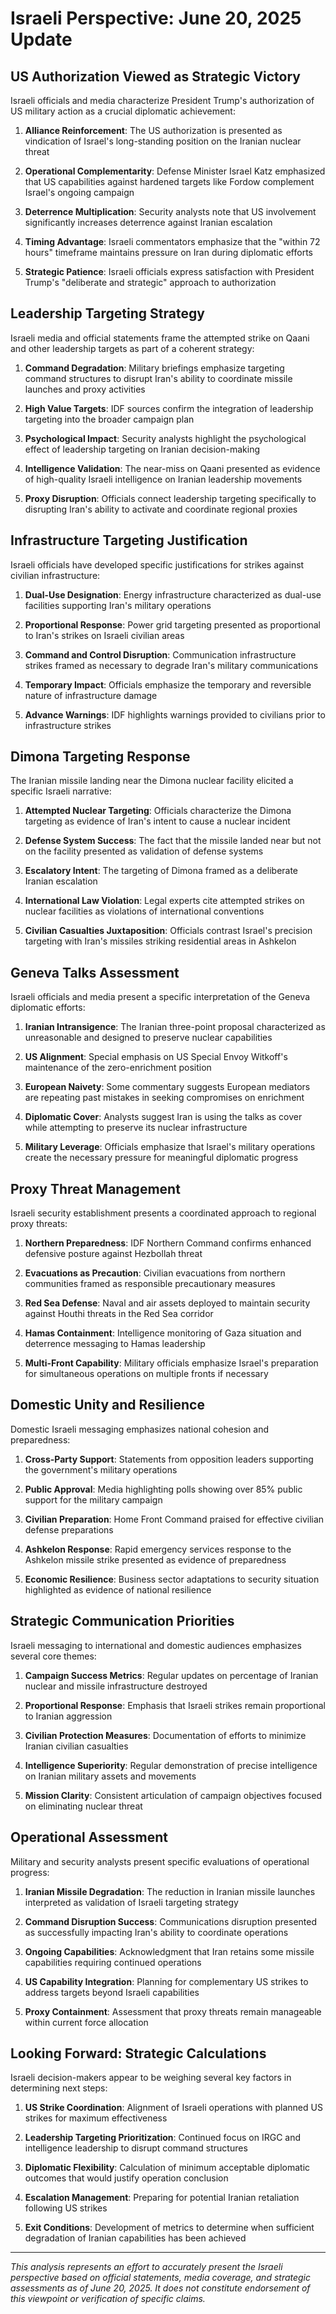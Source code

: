 # Israeli Perspective: June 20, 2025 Update

## US Authorization Viewed as Strategic Victory

Israeli officials and media characterize President Trump's authorization of US military action as a crucial diplomatic achievement:

1. **Alliance Reinforcement**: The US authorization is presented as vindication of Israel's long-standing position on the Iranian nuclear threat

2. **Operational Complementarity**: Defense Minister Israel Katz emphasized that US capabilities against hardened targets like Fordow complement Israel's ongoing campaign

3. **Deterrence Multiplication**: Security analysts note that US involvement significantly increases deterrence against Iranian escalation

4. **Timing Advantage**: Israeli commentators emphasize that the "within 72 hours" timeframe maintains pressure on Iran during diplomatic efforts

5. **Strategic Patience**: Israeli officials express satisfaction with President Trump's "deliberate and strategic" approach to authorization

## Leadership Targeting Strategy

Israeli media and official statements frame the attempted strike on Qaani and other leadership targets as part of a coherent strategy:

1. **Command Degradation**: Military briefings emphasize targeting command structures to disrupt Iran's ability to coordinate missile launches and proxy activities

2. **High Value Targets**: IDF sources confirm the integration of leadership targeting into the broader campaign plan

3. **Psychological Impact**: Security analysts highlight the psychological effect of leadership targeting on Iranian decision-making

4. **Intelligence Validation**: The near-miss on Qaani presented as evidence of high-quality Israeli intelligence on Iranian leadership movements

5. **Proxy Disruption**: Officials connect leadership targeting specifically to disrupting Iran's ability to activate and coordinate regional proxies

## Infrastructure Targeting Justification

Israeli officials have developed specific justifications for strikes against civilian infrastructure:

1. **Dual-Use Designation**: Energy infrastructure characterized as dual-use facilities supporting Iran's military operations

2. **Proportional Response**: Power grid targeting presented as proportional to Iran's strikes on Israeli civilian areas

3. **Command and Control Disruption**: Communication infrastructure strikes framed as necessary to degrade Iran's military communications

4. **Temporary Impact**: Officials emphasize the temporary and reversible nature of infrastructure damage

5. **Advance Warnings**: IDF highlights warnings provided to civilians prior to infrastructure strikes

## Dimona Targeting Response

The Iranian missile landing near the Dimona nuclear facility elicited a specific Israeli narrative:

1. **Attempted Nuclear Targeting**: Officials characterize the Dimona targeting as evidence of Iran's intent to cause a nuclear incident

2. **Defense System Success**: The fact that the missile landed near but not on the facility presented as validation of defense systems

3. **Escalatory Intent**: The targeting of Dimona framed as a deliberate Iranian escalation

4. **International Law Violation**: Legal experts cite attempted strikes on nuclear facilities as violations of international conventions

5. **Civilian Casualties Juxtaposition**: Officials contrast Israel's precision targeting with Iran's missiles striking residential areas in Ashkelon

## Geneva Talks Assessment

Israeli officials and media present a specific interpretation of the Geneva diplomatic efforts:

1. **Iranian Intransigence**: The Iranian three-point proposal characterized as unreasonable and designed to preserve nuclear capabilities

2. **US Alignment**: Special emphasis on US Special Envoy Witkoff's maintenance of the zero-enrichment position

3. **European Naivety**: Some commentary suggests European mediators are repeating past mistakes in seeking compromises on enrichment

4. **Diplomatic Cover**: Analysts suggest Iran is using the talks as cover while attempting to preserve its nuclear infrastructure

5. **Military Leverage**: Officials emphasize that Israel's military operations create the necessary pressure for meaningful diplomatic progress

## Proxy Threat Management

Israeli security establishment presents a coordinated approach to regional proxy threats:

1. **Northern Preparedness**: IDF Northern Command confirms enhanced defensive posture against Hezbollah threat

2. **Evacuations as Precaution**: Civilian evacuations from northern communities framed as responsible precautionary measures

3. **Red Sea Defense**: Naval and air assets deployed to maintain security against Houthi threats in the Red Sea corridor

4. **Hamas Containment**: Intelligence monitoring of Gaza situation and deterrence messaging to Hamas leadership

5. **Multi-Front Capability**: Military officials emphasize Israel's preparation for simultaneous operations on multiple fronts if necessary

## Domestic Unity and Resilience

Domestic Israeli messaging emphasizes national cohesion and preparedness:

1. **Cross-Party Support**: Statements from opposition leaders supporting the government's military operations

2. **Public Approval**: Media highlighting polls showing over 85% public support for the military campaign

3. **Civilian Preparation**: Home Front Command praised for effective civilian defense preparations

4. **Ashkelon Response**: Rapid emergency services response to the Ashkelon missile strike presented as evidence of preparedness

5. **Economic Resilience**: Business sector adaptations to security situation highlighted as evidence of national resilience

## Strategic Communication Priorities

Israeli messaging to international and domestic audiences emphasizes several core themes:

1. **Campaign Success Metrics**: Regular updates on percentage of Iranian nuclear and missile infrastructure destroyed

2. **Proportional Response**: Emphasis that Israeli strikes remain proportional to Iranian aggression

3. **Civilian Protection Measures**: Documentation of efforts to minimize Iranian civilian casualties

4. **Intelligence Superiority**: Regular demonstration of precise intelligence on Iranian military assets and movements

5. **Mission Clarity**: Consistent articulation of campaign objectives focused on eliminating nuclear threat

## Operational Assessment

Military and security analysts present specific evaluations of operational progress:

1. **Iranian Missile Degradation**: The reduction in Iranian missile launches interpreted as validation of Israeli targeting strategy

2. **Command Disruption Success**: Communications disruption presented as successfully impacting Iran's ability to coordinate operations

3. **Ongoing Capabilities**: Acknowledgment that Iran retains some missile capabilities requiring continued operations

4. **US Capability Integration**: Planning for complementary US strikes to address targets beyond Israeli capabilities

5. **Proxy Containment**: Assessment that proxy threats remain manageable within current force allocation

## Looking Forward: Strategic Calculations

Israeli decision-makers appear to be weighing several key factors in determining next steps:

1. **US Strike Coordination**: Alignment of Israeli operations with planned US strikes for maximum effectiveness

2. **Leadership Targeting Prioritization**: Continued focus on IRGC and intelligence leadership to disrupt command structures

3. **Diplomatic Flexibility**: Calculation of minimum acceptable diplomatic outcomes that would justify operation conclusion

4. **Escalation Management**: Preparing for potential Iranian retaliation following US strikes

5. **Exit Conditions**: Development of metrics to determine when sufficient degradation of Iranian capabilities has been achieved

---

*This analysis represents an effort to accurately present the Israeli perspective based on official statements, media coverage, and strategic assessments as of June 20, 2025. It does not constitute endorsement of this viewpoint or verification of specific claims.*